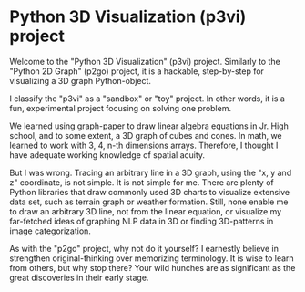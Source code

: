 # Python 3D Visualization (p3vi) project

Welcome to the "Python 3D Visualization" (p3vi) project. Similarly to the "Python 2D Graph" (p2go) project, it is a hackable, step-by-step for visualizing a 3D graph Python-object.

I classify the "p3vi" as a "sandbox" or "toy" project. In other words, it is a fun, experimental project focusing on solving one problem.

We learned using graph-paper to draw linear algebra equations in Jr. High school, and to some extent, a 3D graph of cubes and cones. In math, we learned to work with 3, 4, n-th dimensions arrays. Therefore, I thought I have adequate working knowledge of spatial acuity.

But I was wrong. Tracing an arbitrary line in a 3D graph, using the "x, y and z" coordinate, is not simple. It is not simple for me. There are plenty of Python libraries that draw commonly used 3D charts to visualize extensive data set, such as terrain graph or weather formation. Still, none enable me to draw an arbitrary 3D line, not from the linear equation, or visualize my far-fetched ideas of graphing NLP data in 3D or finding 3D-patterns in image categorization.

As with the "p2go" project, why not do it yourself? I earnestly believe in strengthen original-thinking over memorizing terminology. It is wise to learn from others, but why stop there? Your wild hunches are as significant as the great discoveries in their early stage.
